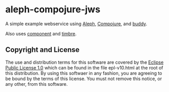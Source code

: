 # aleph-compojure-jws

A simple example webservice using [Aleph](https://github.com/ztellman/aleph), [Compojure](https://github.com/weavejester/compojure), and [buddy](https://github.com/funcool/buddy).

Also uses [component](https://github.com/stuartsierra/component) and [timbre](https://github.com/ptaoussanis/timbre).

## Copyright and License

The use and distribution terms for this software are covered by the
[Eclipse Public License 1.0] which can be found in the file
epl-v10.html at the root of this distribution. By using this softwaer
in any fashion, you are agreeing to be bound by the terms of this
license. You must not remove this notice, or any other, from this
software.

[Eclipse Public License 1.0]: http://opensource.org/licenses/eclipse-1.0.php

